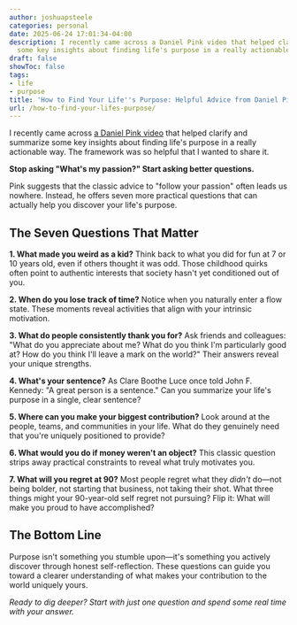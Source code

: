 ```yaml
---
author: joshuapsteele
categories: personal
date: 2025-06-24 17:01:34-04:00
description: I recently came across a Daniel Pink video that helped clarify and summarize
  some key insights about finding life's purpose in a really actionable way.
draft: false
showToc: false
tags:
- life
- purpose
title: 'How to Find Your Life''s Purpose: Helpful Advice from Daniel Pink'
url: /how-to-find-your-lifes-purpose/
---
```


I recently came across [a Daniel Pink video](https://www.youtube.com/watch?v=TEQL2ZRDRVM) that helped clarify and summarize some key insights about finding life's purpose in a really actionable way. The framework was so helpful that I wanted to share it.

**Stop asking "What's my passion?" Start asking better questions.**

Pink suggests that the classic advice to "follow your passion" often leads us nowhere. Instead, he offers seven more practical questions that can actually help you discover your life's purpose.

## The Seven Questions That Matter

**1. What made you weird as a kid?** 
Think back to what you did for fun at 7 or 10 years old, even if others thought it was odd. Those childhood quirks often point to authentic interests that society hasn't yet conditioned out of you.

**2. When do you lose track of time?** 
Notice when you naturally enter a flow state. These moments reveal activities that align with your intrinsic motivation.

**3. What do people consistently thank you for?** 
Ask friends and colleagues: "What do you appreciate about me? What do you think I'm particularly good at? How do you think I'll leave a mark on the world?" Their answers reveal your unique strengths.

**4. What's your sentence?** 
As Clare Boothe Luce once told John F. Kennedy: "A great person is a sentence." Can you summarize your life's purpose in a single, clear sentence?

**5. Where can you make your biggest contribution?** 
Look around at the people, teams, and communities in your life. What do they genuinely need that you're uniquely positioned to provide?

**6. What would you do if money weren't an object?** 
This classic question strips away practical constraints to reveal what truly motivates you.

**7. What will you regret at 90?** 
Most people regret what they *didn't* do—not being bolder, not starting that business, not taking their shot. What three things might your 90-year-old self regret not pursuing? Flip it: What will make you proud to have accomplished?

## The Bottom Line

Purpose isn't something you stumble upon—it's something you actively discover through honest self-reflection. These questions can guide you toward a clearer understanding of what makes your contribution to the world uniquely yours.

*Ready to dig deeper? Start with just one question and spend some real time with your answer.*